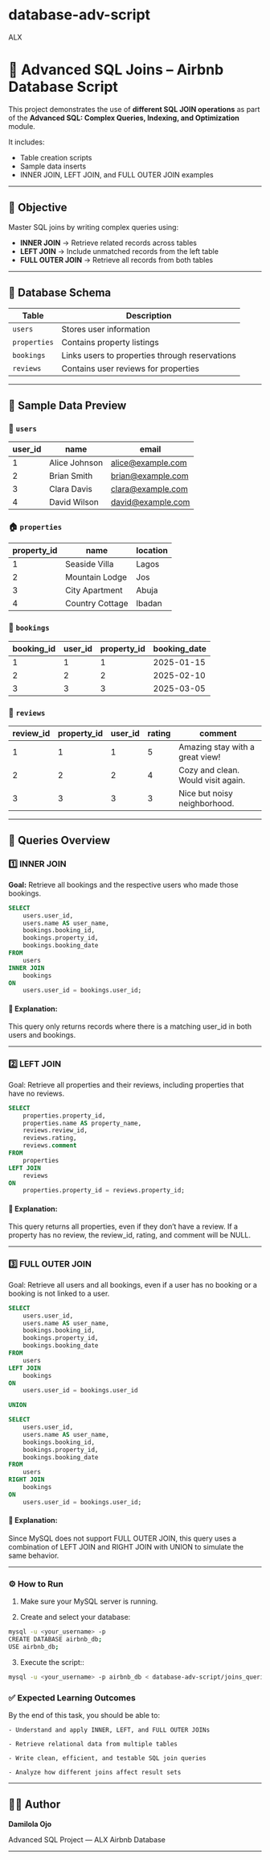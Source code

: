 # database-adv-script
ALX

# 🧠 Advanced SQL Joins – Airbnb Database Script

This project demonstrates the use of **different SQL JOIN operations** as part of the **Advanced SQL: Complex Queries, Indexing, and Optimization** module.

It includes:
- Table creation scripts  
- Sample data inserts  
- INNER JOIN, LEFT JOIN, and FULL OUTER JOIN examples  

---

## 🎯 Objective
Master SQL joins by writing complex queries using:
- **INNER JOIN** → Retrieve related records across tables  
- **LEFT JOIN** → Include unmatched records from the left table  
- **FULL OUTER JOIN** → Retrieve all records from both tables  

---

## 🧩 Database Schema

| Table | Description |
|--------|--------------|
| `users` | Stores user information |
| `properties` | Contains property listings |
| `bookings` | Links users to properties through reservations |
| `reviews` | Contains user reviews for properties |

---

## 🧪 Sample Data Preview

### 👤 `users`
| user_id | name           | email              |
|----------|----------------|--------------------|
| 1 | Alice Johnson | alice@example.com |
| 2 | Brian Smith   | brian@example.com |
| 3 | Clara Davis   | clara@example.com |
| 4 | David Wilson  | david@example.com |

### 🏠 `properties`
| property_id | name             | location |
|--------------|------------------|-----------|
| 1 | Seaside Villa   | Lagos  |
| 2 | Mountain Lodge  | Jos    |
| 3 | City Apartment  | Abuja  |
| 4 | Country Cottage | Ibadan |

### 📅 `bookings`
| booking_id | user_id | property_id | booking_date |
|-------------|----------|-------------|---------------|
| 1 | 1 | 1 | 2025-01-15 |
| 2 | 2 | 2 | 2025-02-10 |
| 3 | 3 | 3 | 2025-03-05 |

### 💬 `reviews`
| review_id | property_id | user_id | rating | comment |
|------------|--------------|----------|---------|----------|
| 1 | 1 | 1 | 5 | Amazing stay with a great view! |
| 2 | 2 | 2 | 4 | Cozy and clean. Would visit again. |
| 3 | 3 | 3 | 3 | Nice but noisy neighborhood. |

---

## 🧾 Queries Overview

### 1️⃣ INNER JOIN
**Goal:** Retrieve all bookings and the respective users who made those bookings.

```sql
SELECT 
    users.user_id,
    users.name AS user_name,
    bookings.booking_id,
    bookings.property_id,
    bookings.booking_date
FROM 
    users
INNER JOIN 
    bookings 
ON 
    users.user_id = bookings.user_id;
```

#### 📘 Explanation:
This query only returns records where there is a matching user_id in both users and bookings.

---

### 2️⃣ LEFT JOIN

Goal: Retrieve all properties and their reviews, including properties that have no reviews.

```sql
SELECT 
    properties.property_id,
    properties.name AS property_name,
    reviews.review_id,
    reviews.rating,
    reviews.comment
FROM 
    properties
LEFT JOIN 
    reviews 
ON 
    properties.property_id = reviews.property_id;
```

#### 📘 Explanation:
This query returns all properties, even if they don’t have a review.
If a property has no review, the review_id, rating, and comment will be NULL.

---

### 3️⃣ FULL OUTER JOIN

Goal: Retrieve all users and all bookings, even if a user has no booking or a booking is not linked to a user.

```sql
SELECT 
    users.user_id,
    users.name AS user_name,
    bookings.booking_id,
    bookings.property_id,
    bookings.booking_date
FROM 
    users
LEFT JOIN 
    bookings 
ON 
    users.user_id = bookings.user_id

UNION

SELECT 
    users.user_id,
    users.name AS user_name,
    bookings.booking_id,
    bookings.property_id,
    bookings.booking_date
FROM 
    users
RIGHT JOIN 
    bookings 
ON 
    users.user_id = bookings.user_id;
```

#### 📘 Explanation:
Since MySQL does not support FULL OUTER JOIN, this query uses a combination of LEFT JOIN and RIGHT JOIN with UNION to simulate the same behavior.

---

### ⚙️ How to Run

1. Make sure your MySQL server is running.

2. Create and select your database:
```bash
mysql -u <your_username> -p
CREATE DATABASE airbnb_db;
USE airbnb_db;
```
3. Execute the script::
```bash
mysql -u <your_username> -p airbnb_db < database-adv-script/joins_queries.sql
```

### ✅ Expected Learning Outcomes

By the end of this task, you should be able to:

    - Understand and apply INNER, LEFT, and FULL OUTER JOINs

    - Retrieve relational data from multiple tables

    - Write clean, efficient, and testable SQL join queries

    - Analyze how different joins affect result sets

---

## 🧑‍💻 Author

**Damilola Ojo**

Advanced SQL Project — ALX Airbnb Database

---